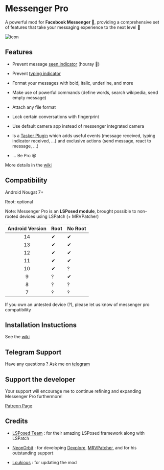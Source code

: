 ### 

# Messenger Pro

A powerful mod for **Facebook Messenger** 💬, providing a comprehensive set of features that take your messaging experience to the next level 🚀

![icon](https://raw.githubusercontent.com/Mino260806/MessengerPro/master/app/src/main/ic_launcher-playstore.png)

## Features

- Prevent message <ins>seen indicator</ins> (houray 🥳)

- Prevent <ins>typing indicator</ins>

- Format your messages with bold, italic, underline, and more

- Make use of powerful commands (define words, search wikipedia, send empty message)

- Attach any file format

- Lock certain conversations with fingerprint

- Use default camera app instead of messenger integrated camera

- Is a <ins>Tasker Plugin</ins> which adds useful events (message received, typing indicator received, ...) and exclusive actions (send message, react to message, ...)

- ... Be Pro 😎

More details in the [wiki](https://github.com/Mino260806/MessengerPro/wiki/Features)

## Compatibility

Android Nougat 7+

Root: optional

Note: Messenger Pro is an **LSPosed module**, brought possible to non-rooted devices using LSPatch (+ MRVPatcher)

| Android Version | Root | No Root |
|:---------------:|:---- | ------- |
| 14              | ✔    | ✔       |
| 13              | ✔    | ✔       |
| 12              | ✔    | ✔       |
| 11              | ✔    | ✔       |
| 10              | ✔    | ?       |
| 9               | ?    | ✔       |
| 8               | ?    | ?       |
| 7               | ?    | ?       |

If you own an untested device (?), please let us know of messenger pro compatibility

## Installation Instuctions

See the [wiki](https://gist.github.com/Terrariadlc/5c5b551583f4965d6d5ce5938e5e26c3)

## Telegram Support

Have any questions ? Ask me on [telegram](https://t.me/MProSupport)

## Support the developer

Your support will encourage me to continue refining and expanding Messenger Pro furthermore!

[Patreon Page]([patreon.com/**AminGuermazi**](https://patreon.com/AminGuermazi))



## Credits

- [LSPosed Team](https://github.com/LSPosed/LSPosed) : for their amazing LSPosed framework along with LSPatch

- [NeonOrbit](https://github.com/NeonOrbit) : for developing [Dexplore](https://github.com/NeonOrbit/Dexplore), [MRVPatcher](https://github.com/NeonOrbit/MRVPatchManager), and for his outstanding support

- [Loukious](https://github.com/Loukious) : for updating the mod
